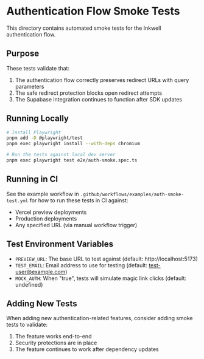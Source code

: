 # Authentication Flow Smoke Tests

This directory contains automated smoke tests for the Inkwell authentication flow.

## Purpose

These tests validate that:

1. The authentication flow correctly preserves redirect URLs with query parameters
2. The safe redirect protection blocks open redirect attempts
3. The Supabase integration continues to function after SDK updates

## Running Locally

```bash
# Install Playwright
pnpm add -D @playwright/test
pnpm exec playwright install --with-deps chromium

# Run the tests against local dev server
pnpm exec playwright test e2e/auth-smoke.spec.ts
```

## Running in CI

See the example workflow in `.github/workflows/examples/auth-smoke-test.yml` for how to run these tests in CI against:

- Vercel preview deployments
- Production deployments
- Any specified URL (via manual workflow trigger)

## Test Environment Variables

- `PREVIEW_URL`: The base URL to test against (default: http://localhost:5173)
- `TEST_EMAIL`: Email address to use for testing (default: test-user@example.com)
- `MOCK_AUTH`: When "true", tests will simulate magic link clicks (default: undefined)

## Adding New Tests

When adding new authentication-related features, consider adding smoke tests to validate:

1. The feature works end-to-end
2. Security protections are in place
3. The feature continues to work after dependency updates
